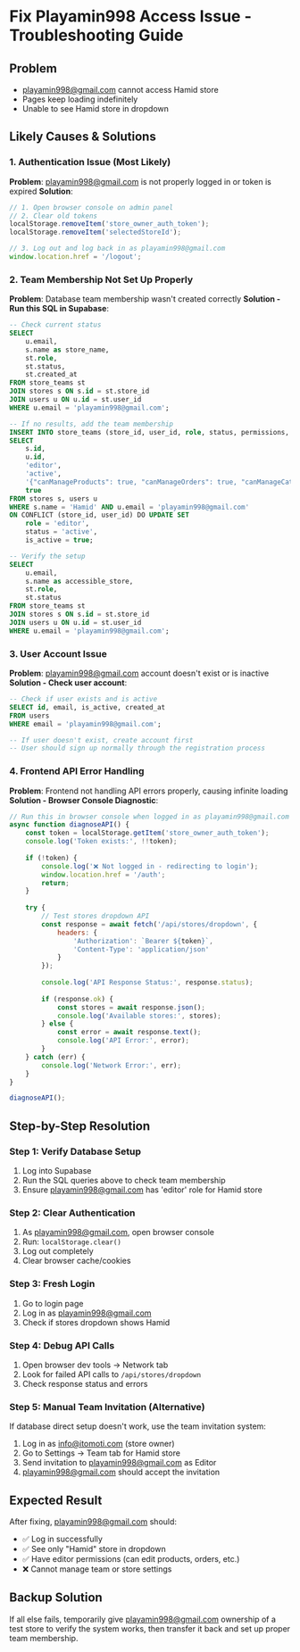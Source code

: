 # Fix Playamin998 Access Issue - Troubleshooting Guide

## Problem
- playamin998@gmail.com cannot access Hamid store
- Pages keep loading indefinitely
- Unable to see Hamid store in dropdown

## Likely Causes & Solutions

### 1. Authentication Issue (Most Likely)
**Problem**: playamin998@gmail.com is not properly logged in or token is expired
**Solution**: 
```javascript
// 1. Open browser console on admin panel
// 2. Clear old tokens
localStorage.removeItem('store_owner_auth_token');
localStorage.removeItem('selectedStoreId');

// 3. Log out and log back in as playamin998@gmail.com
window.location.href = '/logout';
```

### 2. Team Membership Not Set Up Properly
**Problem**: Database team membership wasn't created correctly
**Solution - Run this SQL in Supabase**:
```sql
-- Check current status
SELECT 
    u.email,
    s.name as store_name,
    st.role,
    st.status,
    st.created_at
FROM store_teams st
JOIN stores s ON s.id = st.store_id
JOIN users u ON u.id = st.user_id
WHERE u.email = 'playamin998@gmail.com';

-- If no results, add the team membership
INSERT INTO store_teams (store_id, user_id, role, status, permissions, is_active)
SELECT 
    s.id,
    u.id,
    'editor',
    'active',
    '{"canManageProducts": true, "canManageOrders": true, "canManageCategories": true, "canViewReports": true, "canManageContent": true, "canManageTeam": false}'::jsonb,
    true
FROM stores s, users u
WHERE s.name = 'Hamid' AND u.email = 'playamin998@gmail.com'
ON CONFLICT (store_id, user_id) DO UPDATE SET 
    role = 'editor',
    status = 'active',
    is_active = true;

-- Verify the setup
SELECT 
    u.email,
    s.name as accessible_store,
    st.role,
    st.status
FROM store_teams st
JOIN stores s ON s.id = st.store_id
JOIN users u ON u.id = st.user_id
WHERE u.email = 'playamin998@gmail.com';
```

### 3. User Account Issue
**Problem**: playamin998@gmail.com account doesn't exist or is inactive
**Solution - Check user account**:
```sql
-- Check if user exists and is active
SELECT id, email, is_active, created_at 
FROM users 
WHERE email = 'playamin998@gmail.com';

-- If user doesn't exist, create account first
-- User should sign up normally through the registration process
```

### 4. Frontend API Error Handling
**Problem**: Frontend not handling API errors properly, causing infinite loading
**Solution - Browser Console Diagnostic**:
```javascript
// Run this in browser console when logged in as playamin998@gmail.com
async function diagnoseAPI() {
    const token = localStorage.getItem('store_owner_auth_token');
    console.log('Token exists:', !!token);
    
    if (!token) {
        console.log('❌ Not logged in - redirecting to login');
        window.location.href = '/auth';
        return;
    }
    
    try {
        // Test stores dropdown API
        const response = await fetch('/api/stores/dropdown', {
            headers: {
                'Authorization': `Bearer ${token}`,
                'Content-Type': 'application/json'
            }
        });
        
        console.log('API Response Status:', response.status);
        
        if (response.ok) {
            const stores = await response.json();
            console.log('Available stores:', stores);
        } else {
            const error = await response.text();
            console.log('API Error:', error);
        }
    } catch (err) {
        console.log('Network Error:', err);
    }
}

diagnoseAPI();
```

## Step-by-Step Resolution

### Step 1: Verify Database Setup
1. Log into Supabase
2. Run the SQL queries above to check team membership
3. Ensure playamin998@gmail.com has 'editor' role for Hamid store

### Step 2: Clear Authentication
1. As playamin998@gmail.com, open browser console
2. Run: `localStorage.clear()`
3. Log out completely
4. Clear browser cache/cookies

### Step 3: Fresh Login
1. Go to login page
2. Log in as playamin998@gmail.com
3. Check if stores dropdown shows Hamid

### Step 4: Debug API Calls
1. Open browser dev tools → Network tab
2. Look for failed API calls to `/api/stores/dropdown`
3. Check response status and errors

### Step 5: Manual Team Invitation (Alternative)
If database direct setup doesn't work, use the team invitation system:
1. Log in as info@itomoti.com (store owner)
2. Go to Settings → Team tab for Hamid store
3. Send invitation to playamin998@gmail.com as Editor
4. playamin998@gmail.com should accept the invitation

## Expected Result
After fixing, playamin998@gmail.com should:
- ✅ Log in successfully
- ✅ See only "Hamid" store in dropdown
- ✅ Have editor permissions (can edit products, orders, etc.)
- ❌ Cannot manage team or store settings

## Backup Solution
If all else fails, temporarily give playamin998@gmail.com ownership of a test store to verify the system works, then transfer it back and set up proper team membership.
